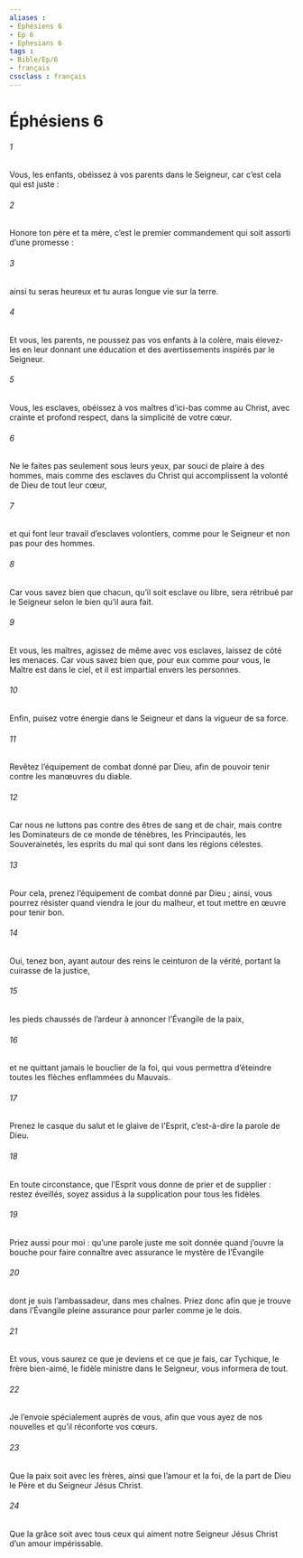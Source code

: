 ```yaml
---
aliases : 
- Éphésiens 6
- Ep 6
- Ephesians 6
tags : 
- Bible/Ep/6
- français
cssclass : français
---
```


# Éphésiens 6

###### 1
Vous, les enfants, obéissez à vos parents dans le Seigneur, car c’est cela qui est juste :
###### 2
Honore ton père et ta mère, c’est le premier commandement qui soit assorti d’une promesse :
###### 3
ainsi tu seras heureux et tu auras longue vie sur la terre.
###### 4
Et vous, les parents, ne poussez pas vos enfants à la colère, mais élevez-les en leur donnant une éducation et des avertissements inspirés par le Seigneur.
###### 5
Vous, les esclaves, obéissez à vos maîtres d’ici-bas comme au Christ, avec crainte et profond respect, dans la simplicité de votre cœur.
###### 6
Ne le faites pas seulement sous leurs yeux, par souci de plaire à des hommes, mais comme des esclaves du Christ qui accomplissent la volonté de Dieu de tout leur cœur,
###### 7
et qui font leur travail d’esclaves volontiers, comme pour le Seigneur et non pas pour des hommes.
###### 8
Car vous savez bien que chacun, qu’il soit esclave ou libre, sera rétribué par le Seigneur selon le bien qu’il aura fait.
###### 9
Et vous, les maîtres, agissez de même avec vos esclaves, laissez de côté les menaces. Car vous savez bien que, pour eux comme pour vous, le Maître est dans le ciel, et il est impartial envers les personnes.
###### 10
Enfin, puisez votre énergie dans le Seigneur et dans la vigueur de sa force.
###### 11
Revêtez l’équipement de combat donné par Dieu, afin de pouvoir tenir contre les manœuvres du diable.
###### 12
Car nous ne luttons pas contre des êtres de sang et de chair, mais contre les Dominateurs de ce monde de ténèbres, les Principautés, les Souverainetés, les esprits du mal qui sont dans les régions célestes.
###### 13
Pour cela, prenez l’équipement de combat donné par Dieu ; ainsi, vous pourrez résister quand viendra le jour du malheur, et tout mettre en œuvre pour tenir bon.
###### 14
Oui, tenez bon, ayant autour des reins le ceinturon de la vérité, portant la cuirasse de la justice,
###### 15
les pieds chaussés de l’ardeur à annoncer l’Évangile de la paix,
###### 16
et ne quittant jamais le bouclier de la foi, qui vous permettra d’éteindre toutes les flèches enflammées du Mauvais.
###### 17
Prenez le casque du salut et le glaive de l’Esprit, c’est-à-dire la parole de Dieu.
###### 18
En toute circonstance, que l’Esprit vous donne de prier et de supplier : restez éveillés, soyez assidus à la supplication pour tous les fidèles.
###### 19
Priez aussi pour moi : qu’une parole juste me soit donnée quand j’ouvre la bouche pour faire connaître avec assurance le mystère de l’Évangile
###### 20
dont je suis l’ambassadeur, dans mes chaînes. Priez donc afin que je trouve dans l’Évangile pleine assurance pour parler comme je le dois.
###### 21
Et vous, vous saurez ce que je deviens et ce que je fais, car Tychique, le frère bien-aimé, le fidèle ministre dans le Seigneur, vous informera de tout.
###### 22
Je l’envoie spécialement auprès de vous, afin que vous ayez de nos nouvelles et qu’il réconforte vos cœurs.
###### 23
Que la paix soit avec les frères, ainsi que l’amour et la foi, de la part de Dieu le Père et du Seigneur Jésus Christ.
###### 24
Que la grâce soit avec tous ceux qui aiment notre Seigneur Jésus Christ d’un amour impérissable.
